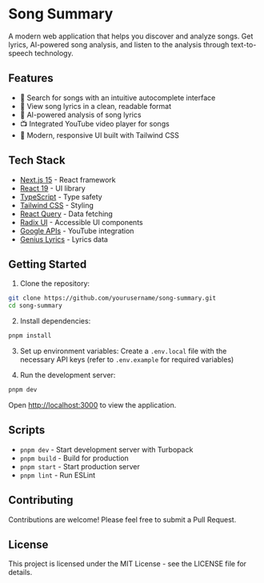 # Song Summary

A modern web application that helps you discover and analyze songs. Get lyrics, AI-powered song analysis, and listen to the analysis through text-to-speech technology.

## Features

- 🎵 Search for songs with an intuitive autocomplete interface
- 📝 View song lyrics in a clean, readable format
- 🤖 AI-powered analysis of song lyrics
- 📺 Integrated YouTube video player for songs
- 💅 Modern, responsive UI built with Tailwind CSS

## Tech Stack

- [Next.js 15](https://nextjs.org/) - React framework
- [React 19](https://react.dev/) - UI library
- [TypeScript](https://www.typescriptlang.org/) - Type safety
- [Tailwind CSS](https://tailwindcss.com/) - Styling
- [React Query](https://tanstack.com/query/latest) - Data fetching
- [Radix UI](https://www.radix-ui.com/) - Accessible UI components
- [Google APIs](https://github.com/googleapis/google-api-nodejs-client) - YouTube integration
- [Genius Lyrics](https://genius.com/) - Lyrics data

## Getting Started

1. Clone the repository:
```bash
git clone https://github.com/yourusername/song-summary.git
cd song-summary
```

2. Install dependencies:
```bash
pnpm install
```

3. Set up environment variables:
Create a `.env.local` file with the necessary API keys (refer to `.env.example` for required variables)

4. Run the development server:
```bash
pnpm dev
```

Open [http://localhost:3000](http://localhost:3000) to view the application.

## Scripts

- `pnpm dev` - Start development server with Turbopack
- `pnpm build` - Build for production
- `pnpm start` - Start production server
- `pnpm lint` - Run ESLint

## Contributing

Contributions are welcome! Please feel free to submit a Pull Request.

## License

This project is licensed under the MIT License - see the LICENSE file for details.

